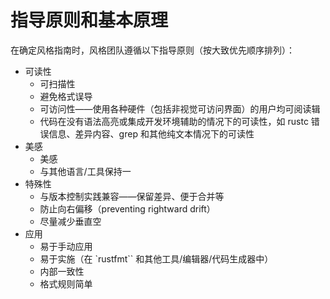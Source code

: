 # 指导原则和基本原理

在确定风格指南时，风格团队遵循以下指导原则（按大致优先顺序排列）：

- 可读性
  - 可扫描性
  - 避免格式误导
  - 可访问性——使用各种硬件（包括非视觉可访问界面）的用户均可阅读辑
  - 代码在没有语法高亮或集成开发环境辅助的情况下的可读性，如 rustc 错误信息、差异内容、grep 和其他纯文本情况下的可读性
- 美感
  - 美感
  - 与其他语言/工具保持一
- 特殊性
  - 与版本控制实践兼容——保留差异、便于合并等
  - 防止向右偏移（preventing rightward drift）
  - 尽量减少垂直空
- 应用
  - 易于手动应用
  - 易于实施（在 `rustfmt`` 和其他工具/编辑器/代码生成器中）
  - 内部一致性
  - 格式规则简单
